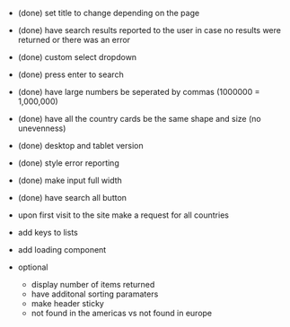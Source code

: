 - (done) set title to change depending on the page
- (done) have search results reported to the user in case no results were returned or there was an error
- (done) custom select dropdown
- (done) press enter to search
- (done) have large numbers be seperated by commas (1000000 = 1,000,000)
- (done) have all the country cards be the same shape and size (no unevenness)
- (done) desktop and tablet version
- (done) style error reporting
- (done) make input full width
- (done) have search all button

- upon first visit to the site make a request for all countries
- add keys to lists
- add loading component

- optional
  - display number of items returned
  - have additonal sorting paramaters
  - make header sticky
  - not found in the americas vs not found in europe
